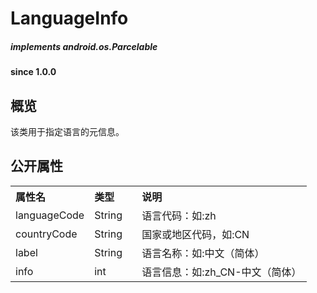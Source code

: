 # LanguageInfo

##### implements android.os.Parcelable  #####
				
#### since 1.0.0 ####

## 概览

该类用于指定语言的元信息。
				
## 公开属性

<table border="0" cellspacing="0"  cellpadding="0" width="100%">
<tr>
  <th width="100" align="left">属性名</td>
  <th width="60" align="left">类型</td>
  <th align="left">说明</td>
</tr>
<tr>
  <td width="100">languageCode</td>
  <td width="60">String</td>
  <td>语言代码：如:zh</td>
</tr>
<tr>
  <td width="100">countryCode</td>
  <td width="60">String</td>
  <td>国家或地区代码，如:CN</td>
</tr>
<tr>
  <td width="100">label</td>
  <td width="60">String</td>
  <td>语言名称：如:中文（简体）</td>
</tr>
<tr>
  <td width="100">info</td>
  <td width="60">int</td>
  <td>语言信息：如:zh_CN-中文（简体）</td>
</tr>
</table>